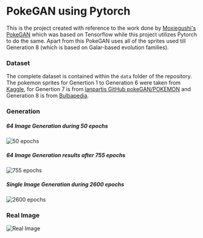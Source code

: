 # PokeGAN using Pytorch

This is the project created with reference to the work done by [Moxiegushi's PokeGAN](https://github.com/moxiegushi/pokeGAN) which was based on Tensorflow while this project utilizes Pytorch to do the same. Apart from this PokeGAN uses all of the sprites used till Generation 8 (which is based on Galar-based evolution families).

### Dataset
The complete dataset is contained within the `data` folder of the repository. The pokemon sprites for Genertion 1 to Generation 6 were taken from [Kaggle](https://www.kaggle.com/kvpratama/pokemon-images-dataset), for Genertion 7 is from [lanpartis GitHub pokeGAN/POKEMON](https://github.com/lanpartis/pokeGANs/tree/master/POKEMON) and Generation 8 is from [Bulbapedia](https://bulbapedia.bulbagarden.net/wiki/List_of_Pok%C3%A9mon_by_evolution_family#Galar-based_evolution_families).


### Generation
##### 64 Image Generation during 50 epochs
![50 epochs](https://github.com/AnshMittal1811/PytorchProjectsPortfolio/blob/master/PokemonGAN/Source/pokegans_training_50_epochs.gif "64 image Generation during 50 epochs")

##### 64 Image Generation results after 755 epochs
![755 epochs](https://github.com/AnshMittal1811/PytorchProjectsPortfolio/blob/master/PokemonGAN/Source/fake_images-0755.png "64 image Generation results after 755 epochs")

##### Single Image Generation during 2600 epochs
![2600 epochs](https://github.com/AnshMittal1811/PytorchProjectsPortfolio/blob/master/PokemonGAN/Source/pokegans_generation_after_2600_epochs.gif "2600 epochs")


### Real Image
![Real Image](https://github.com/AnshMittal1811/PytorchProjectsPortfolio/blob/master/PokemonGAN/Source/real_images.png "Real Image")
